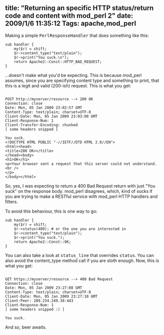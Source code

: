 title: "Returning an specific HTTP status/return code and content with mod_perl 2"
date: 2009/1/6 11:35:12
Tags: apache,mod_perl
---
Making a simple <tt>PerlResponseHandler</tt> that does something like this:
<pre><code>sub handler {
    my($r) = shift;
    $r-&gt;content_type("text/plain");
    $r-&gt;print("You suck.\n");
    return Apache2::Const::HTTP_BAD_REQUEST;
}</code></pre>
...doesn't make what you'd be expecting. This is because mod_perl assumes, since you are specifying content type and something to print, that this is a legit and valid (200-ish) request. This is what you get:
<pre><code>
POST http://myserver/resource --&gt; 200 OK
Connection: close
Date: Mon, 05 Jan 2009 23:02:57 GMT
Content-Type: text/plain; charset=UTF-8
Client-Date: Mon, 05 Jan 2009 23:03:00 GMT
Client-Response-Num: 1
Client-Transfer-Encoding: chunked
[ some headers snipped ]

You suck.
&lt;!DOCTYPE HTML PUBLIC "-//IETF//DTD HTML 2.0//EN"&gt;
&lt;html&gt;&lt;head&gt;
&lt;title&gt;200 OK&lt;&lt;/title&gt;
&lt;/head&gt;&lt;body&gt;
&lt;h1&gt;OK&lt;/h1&gt;
&lt;p&gt;Your browser sent a request that this server could not understand.&lt;br /&gt;
&lt;/p&gt;
&lt;/body&gt;&lt;/html&gt;
</code></pre>
So, yes, I was expecting to return a 400 Bad Request return with just "You suck" on the response body. mod_perl disagrees, which, kind of sucks if you are trying to make a RESTful service with mod_perl HTTP handlers and filters.

To avoid this behaviour, this is one way to go:
<pre><code>sub handler {
    my($r) = shift;
    $r-&gt;status(400); # or the one you are interested in
    $r-&gt;content_type("text/plain");
    $r-&gt;print("You suck.");
    return Apache2::Const::OK;
}
</code></pre>
You can also take a look at <tt>status_line</tt> that overrides <tt>status</tt>. You can also avoid the content_type method call if you are sloth enough. Now, this is what you get:

<pre><code>
GET https://myserver/resource --> 400 Bad Request
Connection: close
Date: Mon, 05 Jan 2009 23:27:08 GMT
Content-Type: text/plain; charset=UTF-8
Client-Date: Mon, 05 Jan 2009 23:27:10 GMT
Client-Peer: 209.234.249.38:443
Client-Response-Num: 1
[ some headers snipped :) ]

You suck.
</code></pre>

And so, beer awaits.